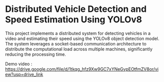 # Distributed Vehicle Detection and Speed Estimation Using YOLOv8

This project implements a distributed system for detecting vehicles in a video and estimating their speed using the YOLOv8 object detection model. The system leverages a socket-based communication architecture to distribute the computational load across multiple machines, significantly reducing the processing time.

Demo video : https://drive.google.com/file/d/1tkqg_hfz9Xw9GC7xYNeGvpEOtfmZV8or/view?usp=drive_link
